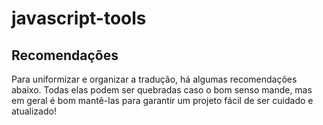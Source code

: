 # javascript-tools

Recomendações
-------------

Para uniformizar e organizar a tradução, há algumas recomendações abaixo.
Todas elas podem ser quebradas caso o bom senso mande, mas em geral é bom
mantê-las para garantir um projeto fácil de ser cuidado e atualizado!
